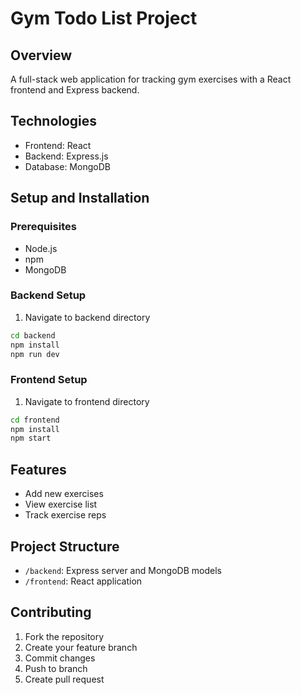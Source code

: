 # Gym Todo List Project

## Overview
A full-stack web application for tracking gym exercises with a React frontend and Express backend.

## Technologies
- Frontend: React
- Backend: Express.js
- Database: MongoDB

## Setup and Installation

### Prerequisites
- Node.js
- npm
- MongoDB

### Backend Setup
1. Navigate to backend directory
```bash
cd backend
npm install
npm run dev
```

### Frontend Setup
1. Navigate to frontend directory
```bash
cd frontend
npm install
npm start
```

## Features
- Add new exercises
- View exercise list
- Track exercise reps

## Project Structure
- `/backend`: Express server and MongoDB models
- `/frontend`: React application

## Contributing
1. Fork the repository
2. Create your feature branch
3. Commit changes
4. Push to branch
5. Create pull request

